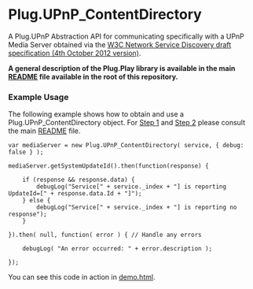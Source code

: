 Plug.UPnP_ContentDirectory
============================

A Plug.UPnP Abstraction API for communicating specifically with a UPnP Media Server obtained via the [W3C Network Service Discovery draft specification (4th October 2012 version)](http://www.w3.org/TR/2012/WD-discovery-api-20121004/).

__A general description of the Plug.Play library is available in the main [README](https://github.com/richtr/plug.play.js/blob/master/README.md) file available in the root of this repository.__

### Example Usage

The following example shows how to obtain and use a Plug.UPnP_ContentDirectory object. For [Step 1](https://github.com/richtr/plug.play.js/blob/master/README.md#step-1-obtaining-networkservice-objects) and [Step 2](https://github.com/richtr/plug.play.js/blob/master/README.md#step-2-creating-a-new-plug.upnp-object) please consult the main [README](https://github.com/richtr/plug.play.js/blob/master/README.md) file.

    var mediaServer = new Plug.UPnP_ContentDirectory( service, { debug: false } );

    mediaServer.getSystemUpdateId().then(function(response) {

        if (response && response.data) {
            debugLog("Service[" + service._index + "] is reporting UpdateId=[" + response.data.Id + "]");
        } else {
            debugLog("Service[" + service._index + "] is reporting no response");
        }

    }).then( null, function( error ) { // Handle any errors

        debugLog( "An error occurred: " + error.description );

    });

You can see this code in action in [demo.html](https://github.com/richtr/plug.play.js/tree/master/lib/ContentDirectory/demo.html).

